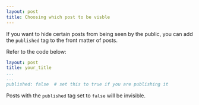```yaml
---
layout: post
title: Choosing which post to be visble
---
```


If you want to hide certain posts from being seen by the public, you can add the  `published` tag to the front matter of posts.

Refer to the code below:

```yaml
layout: post
title: your_title
...
...
published: false  # set this to true if you are publishing it
```

Posts with the `published` tag set to `false` will be invisible. 